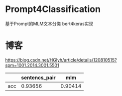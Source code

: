 # Prompt4Classification
基于Prompt的MLM文本分类 bert4keras实现
# 博客
https://blog.csdn.net/HGlyh/article/details/120810515?spm=1001.2014.3001.5501  

|     | sentencs_pair | mlm     |
|-----|---------------|---------|
| acc | 0.93656       | 0.90414 |
